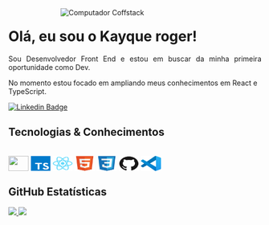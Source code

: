 <img src="https://raw.githubusercontent.com/MicaelliMedeiros/micaellimedeiros/master/image/computer-illustration.png" min-width="400px" max-width="400px" width="400px" align="right" alt="Computador Coffstack">
<h1 align = "justify"> Olá, eu sou o Kayque roger!</h1> 
<p align = "justify">Sou Desenvolvedor Front End e estou em buscar da minha primeira oportunidade como Dev.</p>

No momento estou focado em ampliando meus conhecimentos em React e TypeScript.

[![Linkedin Badge](https://img.shields.io/badge/-LinkedIn-blue?style=flat-square&logo=Linkedin&logoColor=white&link=https://www.linkedin.com/in/kayque-roger-b92990232/)](https://www.linkedin.com/in/kayque-roger-b92990232/)

  ##  Tecnologias & Conhecimentos
  
 <div style="display: inline_block"><br>
  <img align="center"  height="30" width="40" src="https://raw.githubusercontgent.com/devicons/devicon/master/icons/javascript/javascript-plain.svg">
  <img align="center"  height="30" width="40" src="https://raw.githubusercontent.com/devicons/devicon/master/icons/typescript/typescript-plain.svg">
  <img align="center"  height="30" width="40" src="https://raw.githubusercontent.com/devicons/devicon/master/icons/react/react-original.svg">
  <img align="center"  height="30" width="40" src="https://raw.githubusercontent.com/devicons/devicon/master/icons/html5/html5-original.svg">
  <img align="center"  height="30" width="40" src="https://raw.githubusercontent.com/devicons/devicon/master/icons/css3/css3-original.svg">
  <img align="center"  height="30" width="40" src="https://raw.githubusercontent.com/devicons/devicon/master/icons/github/github-original.svg">
  <img align="center"  height="30" width="40" src="https://raw.githubusercontent.com/devicons/devicon/master/icons/vscode/vscode-original.svg">
 </div>

##  GitHub Estatísticas

<div>
  <a href="https://github.com/kayqueew">
  <img height="170em" src="https://github-readme-stats.vercel.app/api?username=kayqueew&show_icons=true&theme=synthwave&include_all_commits=true&count_private=true"/>
  <img height="170em" src="https://github-readme-stats.vercel.app/api/top-langs/?username=kayqueew&layout=compact&langs_count=7&theme=synthwave"/>
</div> 
  
  ##
  



